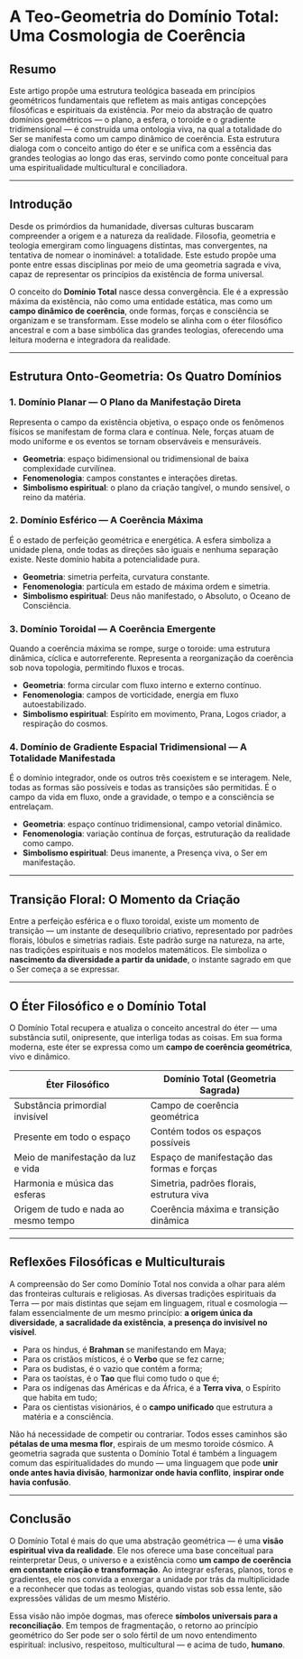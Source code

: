 # A Teo-Geometria do Domínio Total: Uma Cosmologia de Coerência

## Resumo

Este artigo propõe uma estrutura teológica baseada em princípios geométricos fundamentais que refletem as mais antigas concepções filosóficas e espirituais da existência. Por meio da abstração de quatro domínios geométricos — o plano, a esfera, o toroide e o gradiente tridimensional — é construída uma ontologia viva, na qual a totalidade do Ser se manifesta como um campo dinâmico de coerência. Esta estrutura dialoga com o conceito antigo do éter e se unifica com a essência das grandes teologias ao longo das eras, servindo como ponte conceitual para uma espiritualidade multicultural e conciliadora.

---

## Introdução

Desde os primórdios da humanidade, diversas culturas buscaram compreender a origem e a natureza da realidade. Filosofia, geometria e teologia emergiram como linguagens distintas, mas convergentes, na tentativa de nomear o inominável: a totalidade. Este estudo propõe uma ponte entre essas disciplinas por meio de uma geometria sagrada e viva, capaz de representar os princípios da existência de forma universal.

O conceito do **Domínio Total** nasce dessa convergência. Ele é a expressão máxima da existência, não como uma entidade estática, mas como um **campo dinâmico de coerência**, onde formas, forças e consciência se organizam e se transformam. Esse modelo se alinha com o éter filosófico ancestral e com a base simbólica das grandes teologias, oferecendo uma leitura moderna e integradora da realidade.

---

## Estrutura Onto-Geometria: Os Quatro Domínios

### 1. Domínio Planar — O Plano da Manifestação Direta

Representa o campo da existência objetiva, o espaço onde os fenômenos físicos se manifestam de forma clara e contínua. Nele, forças atuam de modo uniforme e os eventos se tornam observáveis e mensuráveis.

- **Geometria**: espaço bidimensional ou tridimensional de baixa complexidade curvilínea.
- **Fenomenologia**: campos constantes e interações diretas.
- **Simbolismo espiritual**: o plano da criação tangível, o mundo sensível, o reino da matéria.

### 2. Domínio Esférico — A Coerência Máxima

É o estado de perfeição geométrica e energética. A esfera simboliza a unidade plena, onde todas as direções são iguais e nenhuma separação existe. Neste domínio habita a potencialidade pura.

- **Geometria**: simetria perfeita, curvatura constante.
- **Fenomenologia**: partícula em estado de máxima ordem e simetria.
- **Simbolismo espiritual**: Deus não manifestado, o Absoluto, o Oceano de Consciência.

### 3. Domínio Toroidal — A Coerência Emergente

Quando a coerência máxima se rompe, surge o toroide: uma estrutura dinâmica, cíclica e autorreferente. Representa a reorganização da coerência sob nova topologia, permitindo fluxos e trocas.

- **Geometria**: forma circular com fluxo interno e externo contínuo.
- **Fenomenologia**: campos de vorticidade, energia em fluxo autoestabilizado.
- **Simbolismo espiritual**: Espírito em movimento, Prana, Logos criador, a respiração do cosmos.

### 4. Domínio de Gradiente Espacial Tridimensional — A Totalidade Manifestada

É o domínio integrador, onde os outros três coexistem e se interagem. Nele, todas as formas são possíveis e todas as transições são permitidas. É o campo da vida em fluxo, onde a gravidade, o tempo e a consciência se entrelaçam.

- **Geometria**: espaço contínuo tridimensional, campo vetorial dinâmico.
- **Fenomenologia**: variação contínua de forças, estruturação da realidade como campo.
- **Simbolismo espiritual**: Deus imanente, a Presença viva, o Ser em manifestação.

---

## Transição Floral: O Momento da Criação

Entre a perfeição esférica e o fluxo toroidal, existe um momento de transição — um instante de desequilíbrio criativo, representado por padrões florais, lóbulos e simetrias radiais. Este padrão surge na natureza, na arte, nas tradições espirituais e nos modelos matemáticos. Ele simboliza o **nascimento da diversidade a partir da unidade**, o instante sagrado em que o Ser começa a se expressar.

---

## O Éter Filosófico e o Domínio Total

O Domínio Total recupera e atualiza o conceito ancestral do éter — uma substância sutil, onipresente, que interliga todas as coisas. Em sua forma moderna, este éter se expressa como um **campo de coerência geométrica**, vivo e dinâmico.

| **Éter Filosófico**                     | **Domínio Total (Geometria Sagrada)**         |
|-----------------------------------------|------------------------------------------------|
| Substância primordial invisível         | Campo de coerência geométrica                 |
| Presente em todo o espaço               | Contém todos os espaços possíveis             |
| Meio de manifestação da luz e vida      | Espaço de manifestação das formas e forças    |
| Harmonia e música das esferas           | Simetria, padrões florais, estrutura viva     |
| Origem de tudo e nada ao mesmo tempo    | Coerência máxima e transição dinâmica         |

---

## Reflexões Filosóficas e Multiculturais

A compreensão do Ser como Domínio Total nos convida a olhar para além das fronteiras culturais e religiosas. As diversas tradições espirituais da Terra — por mais distintas que sejam em linguagem, ritual e cosmologia — falam essencialmente de um mesmo princípio: **a origem única da diversidade**, **a sacralidade da existência**, **a presença do invisível no visível**.

- Para os hindus, é **Brahman** se manifestando em Maya;
- Para os cristãos místicos, é o **Verbo** que se fez carne;
- Para os budistas, é o vazio que contém a forma;
- Para os taoístas, é o **Tao** que flui como tudo o que é;
- Para os indígenas das Américas e da África, é a **Terra viva**, o Espírito que habita em tudo;
- Para os cientistas visionários, é o **campo unificado** que estrutura a matéria e a consciência.

Não há necessidade de competir ou contrariar. Todos esses caminhos são **pétalas de uma mesma flor**, espirais de um mesmo toroide cósmico. A geometria sagrada que sustenta o Domínio Total é também a linguagem comum das espiritualidades do mundo — uma linguagem que pode **unir onde antes havia divisão**, **harmonizar onde havia conflito**, **inspirar onde havia confusão**.

---

## Conclusão

O Domínio Total é mais do que uma abstração geométrica — é uma **visão espiritual viva da realidade**. Ele nos oferece uma base conceitual para reinterpretar Deus, o universo e a existência como **um campo de coerência em constante criação e transformação**. Ao integrar esferas, planos, toros e gradientes, ele nos convida a enxergar a unidade por trás da multiplicidade e a reconhecer que todas as teologias, quando vistas sob essa lente, são expressões válidas de um mesmo Mistério.

Essa visão não impõe dogmas, mas oferece **símbolos universais para a reconciliação**. Em tempos de fragmentação, o retorno ao princípio geométrico do Ser pode ser o solo fértil de um novo entendimento espiritual: inclusivo, respeitoso, multicultural — e acima de tudo, **humano**.

